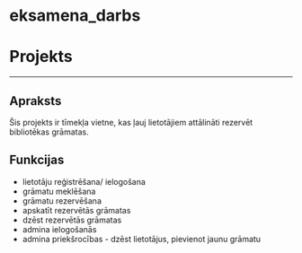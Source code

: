 # eksamena_darbs

# Projekts
***
## Apraksts
Šis projekts ir tīmekļa vietne, kas ļauj lietotājiem attālināti rezervēt bibliotēkas grāmatas.

## Funkcijas
- lietotāju reģistrēšana/ ielogošana
- grāmatu meklēšana
- grāmatu rezervēšana
- apskatīt rezervētās grāmatas
- dzēst rezervētās grāmatas
- admina ielogošanās
- admina priekšrocības - dzēst lietotājus, pievienot jaunu grāmatu
